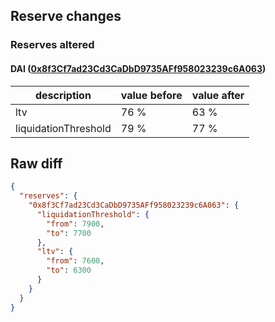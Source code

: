 ## Reserve changes

### Reserves altered

#### DAI ([0x8f3Cf7ad23Cd3CaDbD9735AFf958023239c6A063](https://polygonscan.com/address/0x8f3Cf7ad23Cd3CaDbD9735AFf958023239c6A063))

| description | value before | value after |
| --- | --- | --- |
| ltv | 76 % | 63 % |
| liquidationThreshold | 79 % | 77 % |


## Raw diff

```json
{
  "reserves": {
    "0x8f3Cf7ad23Cd3CaDbD9735AFf958023239c6A063": {
      "liquidationThreshold": {
        "from": 7900,
        "to": 7700
      },
      "ltv": {
        "from": 7600,
        "to": 6300
      }
    }
  }
}
```